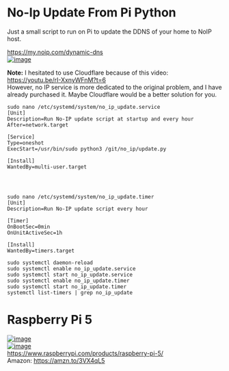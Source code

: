 # No-Ip Update From Pi Python
Just a small script to run on Pi to update the DDNS of your home to NoIP host.


https://my.noip.com/dynamic-dns  
[![image](https://github.com/user-attachments/assets/6bbfbd4c-88ac-4b41-baca-7bdd81eff521)](https://my.noip.com/dynamic-dns)  


**Note:** I hesitated to use Cloudflare because of this video:  
https://youtu.be/rI-XxnyWFnM?t=6  
However, no IP service is more dedicated to the original problem, and I have already purchased it. Maybe Cloudflare would be a better solution for you.

```
sudo nano /etc/systemd/system/no_ip_update.service
[Unit]
Description=Run No-IP update script at startup and every hour
After=network.target

[Service]
Type=oneshot
ExecStart=/usr/bin/sudo python3 /git/no_ip/update.py

[Install]
WantedBy=multi-user.target




sudo nano /etc/systemd/system/no_ip_update.timer
[Unit]
Description=Run No-IP update script every hour

[Timer]
OnBootSec=0min
OnUnitActiveSec=1h

[Install]
WantedBy=timers.target

sudo systemctl daemon-reload
sudo systemctl enable no_ip_update.service
sudo systemctl start no_ip_update.service
sudo systemctl enable no_ip_update.timer
sudo systemctl start no_ip_update.timer
systemctl list-timers | grep no_ip_update

```



# Raspberry Pi 5

[![image](https://github.com/user-attachments/assets/b4ba6702-5a73-4f0b-9cbf-baa189d7443c)](https://www.raspberrypi.com/products/raspberry-pi-5/)  
[![image](https://github.com/user-attachments/assets/0d03371a-7b4a-4013-8b58-c712f84558d2)](https://amzn.to/3VX4qL5)  
https://www.raspberrypi.com/products/raspberry-pi-5/  
Amazon: https://amzn.to/3VX4qL5  
